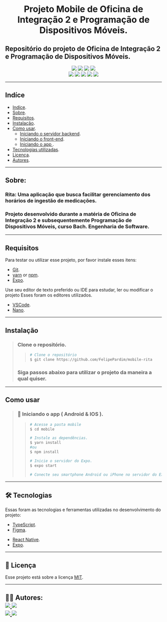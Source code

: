 <h1 align="center">
    Projeto Mobile de Oficina de Integração 2 e Programação de Dispositivos Móveis.
</h1>

## Repositório do projeto de Oficina de Integração 2 e Programação de Dispositivos Móveis.

<p align="center">
	<img src="https://img.shields.io/github/stars/FelipePardim/mobile-rita" />
    <img src="https://img.shields.io/github/forks/FelipePardim/mobile-rita" />
    <img src="https://img.shields.io/github/issues/FelipePardim/mobile-rita" />
    <img src="https://img.shields.io/github/license/FelipePardim/mobile-rita" />
    <br>
    <img src="https://img.shields.io/badge/Node.JS-grey?logo=node.js" />
    <img src="https://img.shields.io/badge/TypeScript-007ACC?logo=TypeScript" />
    <img src="https://img.shields.io/badge/PostgreSQL-003B57?logo=postgresql" />
    <img src="https://img.shields.io/badge/React-blue?logo=react" />
    <img src="https://img.shields.io/badge/Firebase-grey?logo=firebase" />
</p>

---
 
## Indíce
- [Indíce](#Indíce).
- [Sobre](#Sobre).
- [Requisitos](#Requisitos).
- [Instalação](#Instalação).
- [Como usar](#como-usar).
    - [Iniciando o servidor backend](#iniciando-backend).
    - [Iniciando o front-end](#iniciando-web).
    - [Iniciando o app ](#iniciando-mobile).
- [Tecnologias utilizadas](#tecnologias).
- [Licença](#licenca).
- [Autores](#autores).

---

## Sobre:
### Rita: Uma aplicação que busca facilitar gerenciamento dos horários de ingestão de  medicações.
### Projeto desenvolvido durante a matéria de Oficina de Integração 2 e subsequentemente Programação de Dispositivos Móveis, curso Bach. Engenharia de Software.

---

## Requisitos

Para testar ou utilizar esse projeto, por favor instale esses itens:

- [Git](https://git-scm.com).
- [yarn](https://yarnpkg.com/) or [npm](https://www.npmjs.com/).
- [Expo](https://expo.io/).

Use seu editor de texto preferido ou IDE para estudar, ler ou modificar o projeto
Esses foram os editores utilizados.
- [VSCode](https://code.visualstudio.com/).
- [Nano](https://www.nano-editor.org/).

---

## Instalação
> ### Clone o repositório.
>>   ```bash
>>  # Clone o repositório
>>  $ git clone https://github.com/FelipePardim/mobile-rita
>>   ```
> ### Siga passos abaixo para utilizar o projeto da maneira a qual quiser.

---

## Como usar
><h3 id="iniciando-mobile">
>    📱 Iniciando o app ( Android & IOS ).
></h3>
>
>>```bash
>># Acesse a pasta mobile
>>$ cd mobile
>>
>># Instale as dependências.
>>$ yarn install
>>#ou
>>$ npm install 
>>
>># Inicie o servidor do Expo.
>>$ expo start
>>
>> # Conecte seu smartphone Android ou iPhone no servidor do Expo, ou use seu emulador preferido.
>>```
>
---

<h2 id="tecnologias">
    🛠 Tecnologias
</h2>

Essas foram as tecnologias e ferramentas utilizadas no desenvolvimento do projeto:

- [TypeScript](https://www.typescriptlang.org/).
- [Figma](https://www.figma.com/).
<!-- - [JWT](https://jwt.io/). -->
- [React Native](https://reactnative.dev/).
- [Expo](https://expo.io/).


---

<h2 id="licenca">
    📝 Licença 
</h2>

Esse projeto está sobre a licença [MIT](https://github.com/FelipePardim/mobile-rita/LICENSE.md).

---

<h2 id="autores">
    👨‍💻 Autores:
    <div>
        <a href="https://github.com/FelipePardim" margin="10px">
            <img src="https://img.shields.io/badge/GitHub-FelipePardim-6f42c1?logo=github"/>
        </a>
        <a alt="Felipe Pardim" href="https://www.linkedin.com/in/felipe-pardim">
            <img src="https://img.shields.io/badge/LinkedIn-Felipe%20Pardim-blue?logo=linkedin"/>
        </a>
    </div>
    <div>
        <a href="https://github.com/leonardothomaz" margin="10px">
            <img src="https://img.shields.io/badge/GitHub-leonardothomaz-6f42c1?logo=github"/>
        </a>
        <a alt="LEO" href="https://www.linkedin.com/in/leonardo-thomaz-rocha/">
            <img src="https://img.shields.io/badge/LinkedIn-Leonardo%20Thomaz-blue?logo=linkedin"/>
        </a>
    </div>
</h2>